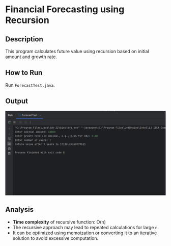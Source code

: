 # Financial Forecasting using Recursion

## Description
This program calculates future value using recursion based on initial amount and growth rate.

## How to Run
Run `ForecastTest.java`.

## Output
![Program Output](./output.png)

## Analysis
- **Time complexity** of recursive function: O(n)
- The recursive approach may lead to repeated calculations for large `n`.
- It can be optimized using memoization or converting it to an iterative solution to avoid excessive computation.
